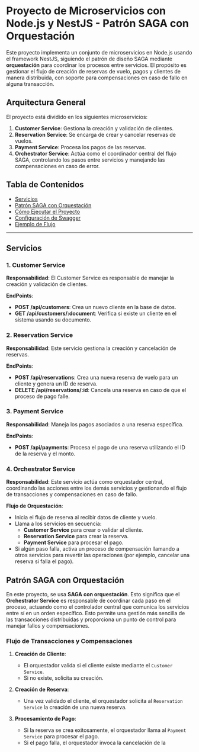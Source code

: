 # Proyecto de Microservicios con Node.js y NestJS - Patrón SAGA con Orquestación

Este proyecto implementa un conjunto de microservicios en Node.js usando el framework NestJS, siguiendo el patrón de diseño SAGA mediante **orquestación** para coordinar los procesos entre servicios. El propósito es gestionar el flujo de creación de reservas de vuelo, pagos y clientes de manera distribuida, con soporte para compensaciones en caso de fallo en alguna transacción.

## Arquitectura General

El proyecto está dividido en los siguientes microservicios:

1. **Customer Service**: Gestiona la creación y validación de clientes.
2. **Reservation Service**: Se encarga de crear y cancelar reservas de vuelos.
3. **Payment Service**: Procesa los pagos de las reservas.
4. **Orchestrator Service**: Actúa como el coordinador central del flujo SAGA, controlando los pasos entre servicios y manejando las compensaciones en caso de error.

## Tabla de Contenidos

- [Servicios](#servicios)
- [Patrón SAGA con Orquestación](#patrón-saga-con-orquestación)
- [Cómo Ejecutar el Proyecto](#cómo-ejecutar-el-proyecto)
- [Configuración de Swagger](#configuración-de-swagger)
- [Ejemplo de Flujo](#ejemplo-de-flujo)

---

## Servicios

### 1. Customer Service

**Responsabilidad**: El Customer Service es responsable de manejar la creación y validación de clientes.

**EndPoints**:
- **POST /api/customers**: Crea un nuevo cliente en la base de datos.
- **GET /api/customers/:document**: Verifica si existe un cliente en el sistema usando su documento.

### 2. Reservation Service

**Responsabilidad**: Este servicio gestiona la creación y cancelación de reservas.

**EndPoints**:
- **POST /api/reservations**: Crea una nueva reserva de vuelo para un cliente y genera un ID de reserva.
- **DELETE /api/reservations/:id**: Cancela una reserva en caso de que el proceso de pago falle.

### 3. Payment Service

**Responsabilidad**: Maneja los pagos asociados a una reserva específica.

**EndPoints**:
- **POST /api/payments**: Procesa el pago de una reserva utilizando el ID de la reserva y el monto.

### 4. Orchestrator Service

**Responsabilidad**: Este servicio actúa como orquestador central, coordinando las acciones entre los demás servicios y gestionando el flujo de transacciones y compensaciones en caso de fallo.

**Flujo de Orquestación**:
- Inicia el flujo de reserva al recibir datos de cliente y vuelo.
- Llama a los servicios en secuencia:
  - **Customer Service** para crear o validar al cliente.
  - **Reservation Service** para crear la reserva.
  - **Payment Service** para procesar el pago.
- Si algún paso falla, activa un proceso de compensación llamando a otros servicios para revertir las operaciones (por ejemplo, cancelar una reserva si falla el pago).

## Patrón SAGA con Orquestación

En este proyecto, se usa **SAGA con orquestación**. Esto significa que el **Orchestrator Service** es responsable de coordinar cada paso en el proceso, actuando como el controlador central que comunica los servicios entre sí en un orden específico. Esto permite una gestión más sencilla de las transacciones distribuidas y proporciona un punto de control para manejar fallos y compensaciones.

### Flujo de Transacciones y Compensaciones

1. **Creación de Cliente**:
   - El orquestador valida si el cliente existe mediante el `Customer Service`.
   - Si no existe, solicita su creación.
   
2. **Creación de Reserva**:
   - Una vez validado el cliente, el orquestador solicita al `Reservation Service` la creación de una nueva reserva.
   
3. **Procesamiento de Pago**:
   - Si la reserva se crea exitosamente, el orquestador llama al `Payment Service` para procesar el pago.
   - Si el pago falla, el orquestador invoca la cancelación de la 
